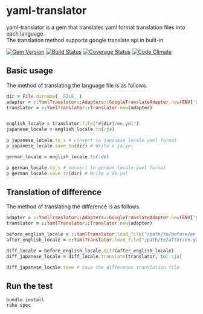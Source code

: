 # yaml-translator

yaml-translator is a gem that translates yaml format translation files into each language.  
The translation method supports google translate api in built-in.

[![Gem Version](https://badge.fury.io/rb/yaml-translator.svg)](https://badge.fury.io/rb/yaml-translator)
[![Build Status](https://travis-ci.org/holyshared/yaml-translator.svg?branch=master)](https://travis-ci.org/holyshared/yaml-translator)
[![Coverage Status](https://coveralls.io/repos/github/holyshared/yaml-translator/badge.svg?branch=master)](https://coveralls.io/github/holyshared/yaml-translator?branch=master)
[![Code Climate](https://codeclimate.com/github/holyshared/yaml-translator/badges/gpa.svg)](https://codeclimate.com/github/holyshared/yaml-translator)

## Basic usage

The method of translating the language file is as follows.

```ruby
dir = File.dirname(__FILE__)
adapter = ::YamlTranslator::Adapters::GoogleTranslateAdapter.new(ENV['GOOGLE_TRANSLATE_API_KEY'])
translator = ::YamlTranslator::Translator.new(adapter)


english_locale = translator.file("#{dir}/en.yml")
japanese_locale = english_locale.to(:ja)

p japanese_locale.to_s # convert to japanese locale yaml format
p japanese_locale.save_to(dir) # Write a ja.yml

german_locale = english_locale.to(:de)

p german_locale.to_s # convert to german locale yaml format
p german_locale.save_to(dir) # Write a de.yml
```

## Translation of difference

The method of translating the difference is as follows.

```ruby
adapter = ::YamlTranslator::Adapters::GoogleTranslateAdapter.new(ENV['GOOGLE_TRANSLATE_API_KEY'])
translator = ::YamlTranslator::Translator.new(adapter)

before_english_locale = ::YamlTranslator.load_file("/path/to/before/en.yml")
after_english_locale = ::YamlTranslator.load_file("/path/to/after/en.yml")

diff_locale = before_english_locale.diff(after_english_locale)
diff_japanese_locale = diff_locale.translate(translator, to: :ja)

diff_japanese_locale.save # Save the difference translation file
```

## Run the test

	bundle install
	rake spec
